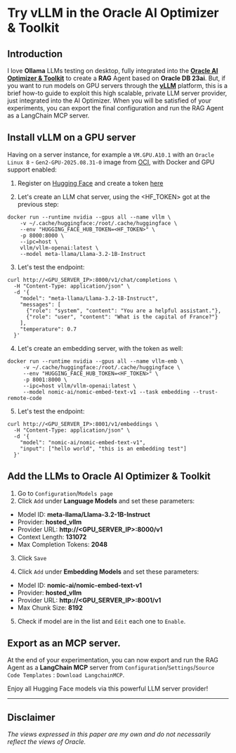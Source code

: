 # Try vLLM in the Oracle AI Optimizer & Toolkit 

## Introduction  

I love **Ollama** LLMs testing on desktop, fully integrated into the [**Oracle AI Optimizer & Toolkit**](https://www.oracle.com/database/ai-optimizer-toolkit/) to create a **RAG** Agent based on **Oracle DB 23ai**. But, if you want to run models on GPU servers through the **[vLLM](https://github.com/vllm-project/vllm)** platform, this is a brief how-to guide to exploit this high scalable, private LLM server provider, just integrated into the AI Optimizer. When you will be satisfied of your experiments, you can export the final configuration and run the RAG Agent as a LangChain MCP server.


## Install vLLM on a GPU server

Having on a server instance, for example a `VM.GPU.A10.1` with an `Oracle Linux 8` - `Gen2-GPU-2025.08.31-0` image from [OCI](https://cloud.oracle.com/), with Docker and GPU support enabled:

1. Register on [Hugging Face](https://huggingface.co/) and create a token [here](https://huggingface.co/settings/tokens)

2. Let's create an LLM chat server, using the <HF_TOKEN> got at the previous step:

```shell
docker run --runtime nvidia --gpus all --name vllm \
    -v ~/.cache/huggingface:/root/.cache/huggingface \
    --env "HUGGING_FACE_HUB_TOKEN=<HF_TOKEN>" \
    -p 8000:8000 \
    --ipc=host \
    vllm/vllm-openai:latest \
    --model meta-llama/Llama-3.2-1B-Instruct
```
3. Let's test the endpoint:

```shell
curl http://<GPU_SERVER_IP>:8000/v1/chat/completions \
  -H "Content-Type: application/json" \
  -d '{
    "model": "meta-llama/Llama-3.2-1B-Instruct",
    "messages": [
      {"role": "system", "content": "You are a helpful assistant."},
      {"role": "user", "content": "What is the capital of France?"}
    ],
    "temperature": 0.7
  }'
```

4. Let's create an embedding server, with the token as well:

```shell
docker run --runtime nvidia --gpus all --name vllm-emb \
     -v ~/.cache/huggingface:/root/.cache/huggingface \
     --env "HUGGING_FACE_HUB_TOKEN=<HF_TOKEN>" \
     -p 8001:8000 \
     --ipc=host vllm/vllm-openai:latest \
     --model nomic-ai/nomic-embed-text-v1 --task embedding --trust-remote-code
```

5. Let's test the endpoint:
```shell
curl http://<GPU_SERVER_IP>:8001/v1/embeddings \
  -H "Content-Type: application/json" \
  -d '{
    "model": "nomic-ai/nomic-embed-text-v1",
    "input": ["hello world", "this is an embedding test"]
  }'
```

## Add the LLMs to Oracle AI Optimizer & Toolkit

1. Go to `Configuration`/`Models page`
2. Click `Add` under **Language Models** and set these parameters:

- Model ID: **meta-llama/Llama-3.2-1B-Instruct**
- Provider: **hosted_vllm**
- Provider URL: **http://<GPU_SERVER_IP>:8000/v1**
- Context Length: **131072**
- Max Completion Tokens: **2048**

3. Click `Save`

4. Click `Add` under **Embedding Models** and set these parameters:

- Model ID: **nomic-ai/nomic-embed-text-v1**
- Provider: **hosted_vllm**
- Provider URL: **http://<GPU_SERVER_IP>:8001/v1**
- Max Chunk Size: **8192**

5. Check if model are in the list and `Edit` each one to `Enable`.

## Export as an MCP server.
At the end of your experimentation, you can now export and run the RAG Agent as a **LangChain MCP** server from `Configuration`/`Settings`/`Source Code Templates` : `Download LangchainMCP`.

Enjoy all Hugging Face models via this powerful LLM server provider!


---

## Disclaimer
*The views expressed in this paper are my own and do not necessarily reflect the views of Oracle.*


